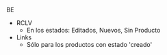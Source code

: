 BE
- RCLV
	- En los estados: Editados, Nuevos, Sin Producto
- Links
	- Sólo para los productos con estado 'creado'
